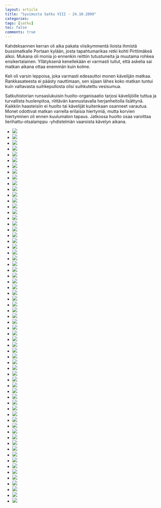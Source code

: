 ```yaml
---
layout: article
title: "Sysimusta Satku VIII - 24.10.2009"
categories:
tags: [satku]
toc: false
comments: true
---
```


Kahdeksannen kerran oli aika pakata viisikymmentä iloista ihmistä
bussimatkalle Portaan kylään, josta tapahtumarikas retki kohti
Pirttimäkeä alkoi. Mukana oli monia jo ennenkin reittiin tutustuneita ja
muutama rohkea ensikertalainen. Yllätyksenä kenellekään ei varmasti
tullut, että askelia sai matkan aikana ottaa enemmän kuin kolme.

Keli oli varsin leppoisa, joka varmasti edesauttoi monen kävelijän
matkaa. Rankkasateesta ei päästy nauttimaan, sen sijaan lähes koko
matkan tuntui kuin valtavasta suihkepullosta olisi suihkutettu
vesisumua.

Satkuhistorian runsaslukuisin huolto-organisaatio tarjosi kävelijöille
tuttua ja turvallista huolenpitoa, riittävän kannustavalla
herjanheitolla lisättynä. Kaikkiin haasteisiin ei huolto tai kävelijät
kuitenkaan osanneet varautua. Monet odottivat matkan varrella erilaisia
hiertymiä, mutta korvien hiertyminen oli ennen kuulumaton tapaus.
Jatkossa huolto osaa varoittaa lierihattu-otsalamppu -yhdistelmän
vaaroista kävelyn aikana.

<div class="th-grid image-gallery" markdown="1">

- [![](/images/sysimusta-satku-8/Thumbnails/satku_8%20001.jpg)](/images/sysimusta-satku-8/satku_8%20001.jpg)
- [![](/images/sysimusta-satku-8/Thumbnails/satku_8%20010.jpg)](/images/sysimusta-satku-8/satku_8%20010.jpg)
- [![](/images/sysimusta-satku-8/Thumbnails/satku_8%20013.jpg)](/images/sysimusta-satku-8/satku_8%20013.jpg)
- [![](/images/sysimusta-satku-8/Thumbnails/satku_8%20016.jpg)](/images/sysimusta-satku-8/satku_8%20016.jpg)
- [![](/images/sysimusta-satku-8/Thumbnails/satku_8%20020.jpg)](/images/sysimusta-satku-8/satku_8%20020.jpg)
- [![](/images/sysimusta-satku-8/Thumbnails/satku_8%20023.jpg)](/images/sysimusta-satku-8/satku_8%20023.jpg)
- [![](/images/sysimusta-satku-8/Thumbnails/satku_8%20024.jpg)](/images/sysimusta-satku-8/satku_8%20024.jpg)
- [![](/images/sysimusta-satku-8/Thumbnails/satku_8%20028.jpg)](/images/sysimusta-satku-8/satku_8%20028.jpg)
- [![](/images/sysimusta-satku-8/Thumbnails/satku_8%20034.jpg)](/images/sysimusta-satku-8/satku_8%20034.jpg)
- [![](/images/sysimusta-satku-8/Thumbnails/satku_8%20041.jpg)](/images/sysimusta-satku-8/satku_8%20041.jpg)
- [![](/images/sysimusta-satku-8/Thumbnails/satku_8%20045.jpg)](/images/sysimusta-satku-8/satku_8%20045.jpg)
- [![](/images/sysimusta-satku-8/Thumbnails/satku_8%20047.jpg)](/images/sysimusta-satku-8/satku_8%20047.jpg)
- [![](/images/sysimusta-satku-8/Thumbnails/satku_8%20053.jpg)](/images/sysimusta-satku-8/satku_8%20053.jpg)
- [![](/images/sysimusta-satku-8/Thumbnails/satku_8%20057.jpg)](/images/sysimusta-satku-8/satku_8%20057.jpg)
- [![](/images/sysimusta-satku-8/Thumbnails/satku_8%20059.jpg)](/images/sysimusta-satku-8/satku_8%20059.jpg)
- [![](/images/sysimusta-satku-8/Thumbnails/satku_8%20060.jpg)](/images/sysimusta-satku-8/satku_8%20060.jpg)
- [![](/images/sysimusta-satku-8/Thumbnails/satku_8%20063.jpg)](/images/sysimusta-satku-8/satku_8%20063.jpg)
- [![](/images/sysimusta-satku-8/Thumbnails/satku_8%20065.jpg)](/images/sysimusta-satku-8/satku_8%20065.jpg)
- [![](/images/sysimusta-satku-8/Thumbnails/satku_8%20066.jpg)](/images/sysimusta-satku-8/satku_8%20066.jpg)
- [![](/images/sysimusta-satku-8/Thumbnails/satku_8%20072.jpg)](/images/sysimusta-satku-8/satku_8%20072.jpg)
- [![](/images/sysimusta-satku-8/Thumbnails/satku_8%20079.jpg)](/images/sysimusta-satku-8/satku_8%20079.jpg)
- [![](/images/sysimusta-satku-8/Thumbnails/satku_8%20080.jpg)](/images/sysimusta-satku-8/satku_8%20080.jpg)
- [![](/images/sysimusta-satku-8/Thumbnails/satku_8%20081.jpg)](/images/sysimusta-satku-8/satku_8%20081.jpg)
- [![](/images/sysimusta-satku-8/Thumbnails/satku_8%20082.jpg)](/images/sysimusta-satku-8/satku_8%20082.jpg)
- [![](/images/sysimusta-satku-8/Thumbnails/satku_8%20091.jpg)](/images/sysimusta-satku-8/satku_8%20091.jpg)
- [![](/images/sysimusta-satku-8/Thumbnails/satku_8%20093.jpg)](/images/sysimusta-satku-8/satku_8%20093.jpg)
- [![](/images/sysimusta-satku-8/Thumbnails/satku_8%20094.jpg)](/images/sysimusta-satku-8/satku_8%20094.jpg)
- [![](/images/sysimusta-satku-8/Thumbnails/satku_8%20095.jpg)](/images/sysimusta-satku-8/satku_8%20095.jpg)
- [![](/images/sysimusta-satku-8/Thumbnails/satku_8%20097.jpg)](/images/sysimusta-satku-8/satku_8%20097.jpg)
- [![](/images/sysimusta-satku-8/Thumbnails/satku_8%20102.jpg)](/images/sysimusta-satku-8/satku_8%20102.jpg)
- [![](/images/sysimusta-satku-8/Thumbnails/satku_8%20103.jpg)](/images/sysimusta-satku-8/satku_8%20103.jpg)
- [![](/images/sysimusta-satku-8/Thumbnails/satku_8%20105.jpg)](/images/sysimusta-satku-8/satku_8%20105.jpg)
- [![](/images/sysimusta-satku-8/Thumbnails/satku_8%20106.jpg)](/images/sysimusta-satku-8/satku_8%20106.jpg)
- [![](/images/sysimusta-satku-8/Thumbnails/satku_8%20110.jpg)](/images/sysimusta-satku-8/satku_8%20110.jpg)
- [![](/images/sysimusta-satku-8/Thumbnails/satku_8%20111.jpg)](/images/sysimusta-satku-8/satku_8%20111.jpg)
- [![](/images/sysimusta-satku-8/Thumbnails/satku_8%20117.jpg)](/images/sysimusta-satku-8/satku_8%20117.jpg)
- [![](/images/sysimusta-satku-8/Thumbnails/satku_8%20119.jpg)](/images/sysimusta-satku-8/satku_8%20119.jpg)
- [![](/images/sysimusta-satku-8/Thumbnails/satku_8%20120.jpg)](/images/sysimusta-satku-8/satku_8%20120.jpg)
- [![](/images/sysimusta-satku-8/Thumbnails/satku_8%20121.jpg)](/images/sysimusta-satku-8/satku_8%20121.jpg)
- [![](/images/sysimusta-satku-8/Thumbnails/satku_8%20122.jpg)](/images/sysimusta-satku-8/satku_8%20122.jpg)
- [![](/images/sysimusta-satku-8/Thumbnails/satku_8%20123.jpg)](/images/sysimusta-satku-8/satku_8%20123.jpg)
- [![](/images/sysimusta-satku-8/Thumbnails/satku_8%20125.jpg)](/images/sysimusta-satku-8/satku_8%20125.jpg)
- [![](/images/sysimusta-satku-8/Thumbnails/satku_8%20126.jpg)](/images/sysimusta-satku-8/satku_8%20126.jpg)
- [![](/images/sysimusta-satku-8/Thumbnails/satku_8%20129.jpg)](/images/sysimusta-satku-8/satku_8%20129.jpg)
- [![](/images/sysimusta-satku-8/Thumbnails/satku_8%20131.jpg)](/images/sysimusta-satku-8/satku_8%20131.jpg)
- [![](/images/sysimusta-satku-8/Thumbnails/satku_8%20134.jpg)](/images/sysimusta-satku-8/satku_8%20134.jpg)
- [![](/images/sysimusta-satku-8/Thumbnails/satku_8%20137.jpg)](/images/sysimusta-satku-8/satku_8%20137.jpg)
- [![](/images/sysimusta-satku-8/Thumbnails/satku_8%20138.jpg)](/images/sysimusta-satku-8/satku_8%20138.jpg)
- [![](/images/sysimusta-satku-8/Thumbnails/satku_8%20139.jpg)](/images/sysimusta-satku-8/satku_8%20139.jpg)
- [![](/images/sysimusta-satku-8/Thumbnails/satku_8%20141.jpg)](/images/sysimusta-satku-8/satku_8%20141.jpg)
- [![](/images/sysimusta-satku-8/Thumbnails/satku_8%20151.jpg)](/images/sysimusta-satku-8/satku_8%20151.jpg)
- [![](/images/sysimusta-satku-8/Thumbnails/satku_8%20159.jpg)](/images/sysimusta-satku-8/satku_8%20159.jpg)
- [![](/images/sysimusta-satku-8/Thumbnails/satku_8%20162.jpg)](/images/sysimusta-satku-8/satku_8%20162.jpg)
- [![](/images/sysimusta-satku-8/Thumbnails/satku_8%20171.jpg)](/images/sysimusta-satku-8/satku_8%20171.jpg)
- [![](/images/sysimusta-satku-8/Thumbnails/satku_8%20184.jpg)](/images/sysimusta-satku-8/satku_8%20184.jpg)
- [![](/images/sysimusta-satku-8/Thumbnails/satku_8%20193.jpg)](/images/sysimusta-satku-8/satku_8%20193.jpg)
- [![](/images/sysimusta-satku-8/Thumbnails/satku_8%20213.jpg)](/images/sysimusta-satku-8/satku_8%20213.jpg)
- [![](/images/sysimusta-satku-8/Thumbnails/satku_8%20222.jpg)](/images/sysimusta-satku-8/satku_8%20222.jpg)
- [![](/images/sysimusta-satku-8/Thumbnails/satku_8%20232.jpg)](/images/sysimusta-satku-8/satku_8%20232.jpg)
- [![](/images/sysimusta-satku-8/Thumbnails/satku_8%20253.jpg)](/images/sysimusta-satku-8/satku_8%20253.jpg)
- [![](/images/sysimusta-satku-8/Thumbnails/satku_8%20278.jpg)](/images/sysimusta-satku-8/satku_8%20278.jpg)
- [![](/images/sysimusta-satku-8/Thumbnails/satku_8%20313.jpg)](/images/sysimusta-satku-8/satku_8%20313.jpg)
- [![](/images/sysimusta-satku-8/Thumbnails/satku_8%20329.jpg)](/images/sysimusta-satku-8/satku_8%20329.jpg)
- [![](/images/sysimusta-satku-8/Thumbnails/satku_8%20340.jpg)](/images/sysimusta-satku-8/satku_8%20340.jpg)
- [![](/images/sysimusta-satku-8/Thumbnails/satku_8%20371.jpg)](/images/sysimusta-satku-8/satku_8%20371.jpg)

</div>
